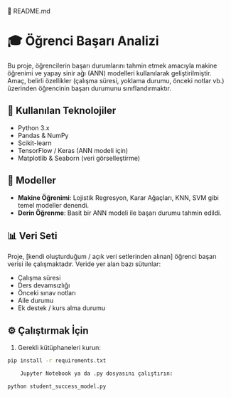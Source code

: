 📄 README.md

# 🎓 Öğrenci Başarı Analizi

Bu proje, öğrencilerin başarı durumlarını tahmin etmek amacıyla makine öğrenimi ve yapay sinir ağı (ANN) modelleri kullanılarak geliştirilmiştir. Amaç, belirli özellikler (çalışma süresi, yoklama durumu, önceki notlar vb.) üzerinden öğrencinin başarı durumunu sınıflandırmaktır.

## 🚀 Kullanılan Teknolojiler

- Python 3.x
- Pandas & NumPy
- Scikit-learn
- TensorFlow / Keras (ANN modeli için)
- Matplotlib & Seaborn (veri görselleştirme)

## 🧠 Modeller

- **Makine Öğrenimi**: Lojistik Regresyon, Karar Ağaçları, KNN, SVM gibi temel modeller denendi.
- **Derin Öğrenme**: Basit bir ANN modeli ile başarı durumu tahmin edildi.

## 📊 Veri Seti

Proje, [kendi oluşturduğum / açık veri setlerinden alınan] öğrenci başarı verisi ile çalışmaktadır. Veride yer alan bazı sütunlar:

- Çalışma süresi
- Ders devamsızlığı
- Önceki sınav notları
- Aile durumu
- Ek destek / kurs alma durumu

## ⚙️ Çalıştırmak İçin

1. Gerekli kütüphaneleri kurun:

```bash
pip install -r requirements.txt

    Jupyter Notebook ya da .py dosyasını çalıştırın:

python student_success_model.py
